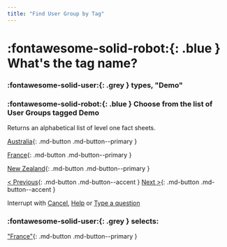 ```yaml
---
title: "Find User Group by Tag"
---
```


# :fontawesome-solid-robot:{: .blue } What's the tag name?

### :fontawesome-solid-user:{: .grey } types, "Demo"

### :fontawesome-solid-robot:{: .blue } Choose from the list of User Groups tagged Demo

Returns an alphabetical list of level one fact sheets. 


[Australia](../user-group-found/){: .md-button .md-button--primary }

[France](../user-group-found/){: .md-button .md-button--primary }

[New Zealand](../user-group-found/){: .md-button .md-button--primary }

[< Previous](){: .md-button .md-button--accent } [Next >](){: .md-button .md-button--accent }

Interrupt with [Cancel](../cancel/), [Help](../help/) or [Type a question]()

### :fontawesome-solid-user:{: .grey } selects:

["France"](../user-group-found/){: .md-button .md-button--primary }
